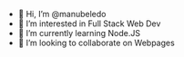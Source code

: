 - 👋 Hi, I’m @manubeledo
- 👀 I’m interested in Full Stack Web Dev
- 🌱 I’m currently learning Node.JS
- 💞️ I’m looking to collaborate on Webpages
<!---
satochinaka/satochinaka is a ✨ special ✨ repository because its `README.md` (this file) appears on your GitHub profile.
You can click the Preview link to take a look at your changes.
--->
